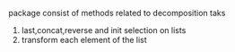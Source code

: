 package consist of  methods related to decomposition taks

1) last,concat,reverse and init selection on lists
2)  transform each element of the list